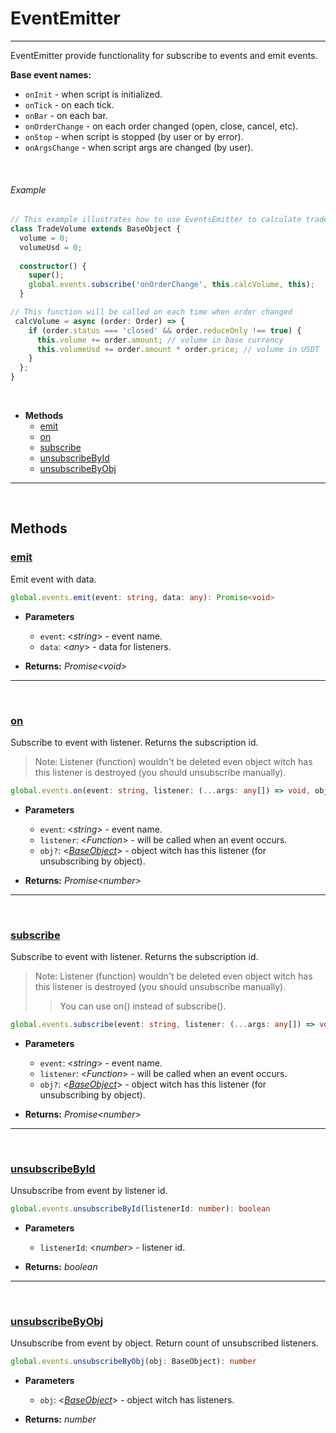 # EventEmitter
___

EventEmitter provide functionality for subscribe to events and emit events.

**Base event names:**
 - `onInit` - when script is initialized.
 - `onTick` - on each tick.
 - `onBar` - on each bar.
 - `onOrderChange` - on each order changed (open, close, cancel, etc).
 - `onStop` - when script is stopped (by user or by error).
 - `onArgsChange` - when script args are changed (by user).

<br>

###### Example
```typescript
// This example illustrates how to use EventsEmitter to calculate trade volume
class TradeVolume extends BaseObject {
  volume = 0;
  volumeUsd = 0;
  
  constructor() {
    super();
    global.events.subscribe('onOrderChange', this.calcVolume, this);
  }

// This function will be called on each time when order changed
 calcVolume = async (order: Order) => {
    if (order.status === 'closed' && order.reduceOnly !== true) {
      this.volume += order.amount; // volume in base currency
      this.volumeUsd += order.amount * order.price; // volume in USDT
    }
  };
}
```


<br>

* **Methods**
  - [emit](#emit)
  - [on](#on)
  - [subscribe](#subscribe)
  - [unsubscribeById](#unsubscribeById)
  - [unsubscribeByObj](#unsubscribeByObj)
 
___

<br>

## Methods

### [emit](#emit)

Emit event with data.

```typescript
global.events.emit(event: string, data: any): Promise<void>
```

* **Parameters**
  - `event`: \<_string_> - event name.
  - `data`: \<_any_> - data for listeners.


* **Returns:** _Promise<_void_>_

___

<br>

### [on](#on)

Subscribe to event with listener. Returns the subscription id.

> Note: Listener (function) wouldn't be deleted even object witch has this listener is destroyed (you should unsubscribe manually).

```typescript
global.events.on(event: string, listener: (...args: any[]) => void, obj?: BaseObject): Promise<number>
```

* **Parameters**
  - `event`: \<_string_> - event name.
  - `listener`: \<_Function_> - will be called when an event occurs.
  - `obj?`: \<_[BaseObject](new/base-object.md)_> - object witch has this listener (for unsubscribing by object).


* **Returns:** _Promise<_number_>_

___

<br>

### [subscribe](#subscribe)

Subscribe to event with listener. Returns the subscription id.

> Note: Listener (function) wouldn't be deleted even object witch has this listener is destroyed (you should unsubscribe manually).
>> You can use on() instead of subscribe().

```typescript
global.events.subscribe(event: string, listener: (...args: any[]) => void, obj?: BaseObject): Promise<number>
```

* **Parameters**
  - `event`: \<_string_> - event name.
  - `listener`: \<_Function_> - will be called when an event occurs.
  - `obj?`: \<_[BaseObject](new/base-object.md)_> - object witch has this listener (for unsubscribing by object).


* **Returns:** _Promise<_number_>_

___

<br>

### [unsubscribeById](#unsubscribeById)

Unsubscribe from event by listener id.

```typescript
global.events.unsubscribeById(listenerId: number): boolean
```

* **Parameters**
  - `listenerId`: \<_number_> - listener id.


* **Returns:** _boolean_

___

<br>

### [unsubscribeByObj](#unsubscribeByObj)

Unsubscribe from event by object. Return count of unsubscribed listeners.

```typescript
global.events.unsubscribeByObj(obj: BaseObject): number
```

* **Parameters**
  - `obj`: \<_[BaseObject](new/base-object.md)_> - object witch has listeners.


* **Returns:** _number_

<br>




